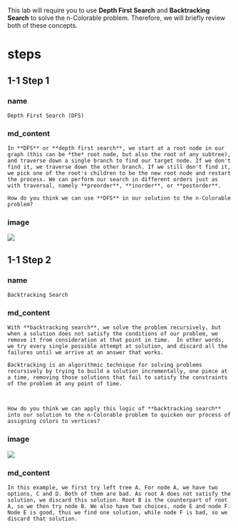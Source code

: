 <!-- title={nColorable} -->

<!-- concepts={Depth First Search (DFS)} -->

<!--badges={Python:15,Algorithms:15}-->

This lab will require you to use **Depth First Search** and **Backtracking Search** to solve the n-Colorable problem. Therefore, we will briefly review both of these concepts.
# steps

## 1-1 Step 1

### name
```
Depth First Search (DFS)
```
### md_content
```
In **DFS** or **depth first search**, we start at a root node in our graph (this can be *the* root node, but also the root of any subtree), and traverse down a single branch to find our target node. If we don't find it, we traverse down the other branch. If we still don't find it, we pick one of the root's children to be the new root node and restart the process. We can perform our search in different orders just as with traversal, namely **preorder**, **inorder**, or **postorder**.

How do you think we can use **DFS** in our solution to the n-Colorable problem?
```
### image
![](../images/11.gif)



## 1-1 Step 2

### name
```
Backtracking Search
```
### md_content
```
With **backtracking search**, we solve the problem recursively, but when a solution does not satisfy the conditions of our problem, we remove it from consideration at that point in time.  In other words, we try every single possible attempt at solution, and discard all the failures until we arrive at an answer that works.

Backtracking is an algorithmic technique for solving problems recursively by trying to build a solution incrementally, one piece at a time, removing those solutions that fail to satisfy the constraints of the problem at any point of time.



How do you think we can apply this logic of **backtracking search** into our solution to the n-Colorable problem to quicken our process of assigning colors to vertices?
```
### image
![](../images/11b.jpg)

### md_content
```
In this example, we first try left tree A. For node A, we have two options, C and D. Both of them are bad. As root A does not satisfy the solution, we discard this solution. Root B is the counterpart of root A, so we then try node B. We also have two choices, node E and node F. Node E is good, thus we find one solution, while node F is bad, so we discard that solution. 
```